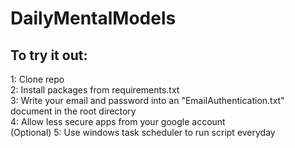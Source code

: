 # DailyMentalModels

## To try it out:
1: Clone repo
<br>
2: Install packages from requirements.txt 
<br>
3: Write your email and password into an "EmailAuthentication.txt" document in the root directory
<br>
4: Allow less secure apps from your google account
<br>
(Optional) 5: Use windows task scheduler to run script everyday
